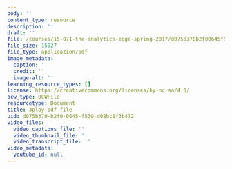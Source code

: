 ```yaml
---
body: ''
content_type: resource
description: ''
draft: ''
file: /courses/15-071-the-analytics-edge-spring-2017/d075b370b2f00645f530d08bc8f3b472_E16wcCKx89w.pdf
file_size: 15027
file_type: application/pdf
image_metadata:
  caption: ''
  credit: ''
  image-alt: ''
learning_resource_types: []
license: https://creativecommons.org/licenses/by-nc-sa/4.0/
ocw_type: OCWFile
resourcetype: Document
title: 3play pdf file
uid: d075b370-b2f0-0645-f530-d08bc8f3b472
video_files:
  video_captions_file: ''
  video_thumbnail_file: ''
  video_transcript_file: ''
video_metadata:
  youtube_id: null
---
```

